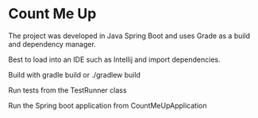 # Count Me Up

The project was developed in Java Spring Boot and uses Grade as a build and dependency manager. 

Best to load into an IDE such as Intellij and import dependencies.

Build with gradle build or ./gradlew build

Run tests from the TestRunner class

Run the Spring boot application from CountMeUpApplication
